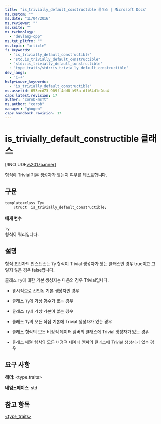 ```yaml
---
title: "is_trivially_default_constructible 클래스 | Microsoft Docs"
ms.custom: ""
ms.date: "11/04/2016"
ms.reviewer: ""
ms.suite: ""
ms.technology: 
  - "devlang-cpp"
ms.tgt_pltfrm: ""
ms.topic: "article"
f1_keywords: 
  - "is_trivially_default_constructible"
  - "std.is_trivially_default_constructible"
  - "std::is_trivially_default_constructible"
  - "type_traits/std::is_trivially_default_constructible"
dev_langs: 
  - "C++"
helpviewer_keywords: 
  - "is_trivially_default_constructible"
ms.assetid: 653ecd73-909f-4dd8-b95a-d1164d1c2da4
caps.latest.revision: 17
author: "corob-msft"
ms.author: "corob"
manager: "ghogen"
caps.handback.revision: 17
---
```

# is_trivially_default_constructible 클래스
[!INCLUDE[vs2017banner](../assembler/inline/includes/vs2017banner.md)]

형식에 Trivial 기본 생성자가 있는지 여부를 테스트합니다.  
  
## 구문  
  
```  
template<class Ty>  
    struct  is_trivially_default_constructible;  
```  
  
#### 매개 변수  
 `Ty`  
 형식이 쿼리입니다.  
  
## 설명  
 형식 조건자의 인스턴스는 `Ty` 형식이 Trivial 생성자가 있는 클래스인 경우 true이고 그렇지 않은 경우 false입니다.  
  
 클래스 `Ty`에 대한 기본 생성자는 다음의 경우 Trivial입니다.  
  
-   암시적으로 선언된 기본 생성자인 경우  
  
-   클래스 `Ty`에 가상 함수가 없는 경우  
  
-   클래스 `Ty`에 가상 기본이 없는 경우  
  
-   클래스 `Ty`의 모든 직접 기본에 Trivial 생성자가 있는 경우  
  
-   클래스 형식의 모든 비정적 데이터 멤버의 클래스에 Trivial 생성자가 있는 경우  
  
-   클래스 배열 형식의 모든 비정적 데이터 멤버의 클래스에 Trivial 생성자가 있는 경우  
  
## 요구 사항  
 **헤더:** \<type\_traits\>  
  
 **네임스페이스:** std  
  
## 참고 항목  
 [\<type\_traits\>](../standard-library/type-traits.md)